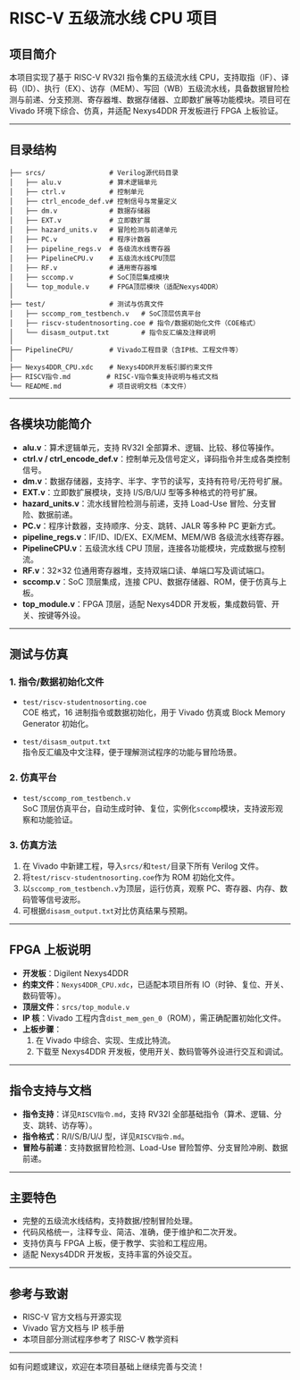 # RISC-V 五级流水线 CPU 项目

## 项目简介

本项目实现了基于 RISC-V RV32I 指令集的五级流水线 CPU，支持取指（IF）、译码（ID）、执行（EX）、访存（MEM）、写回（WB）五级流水线，具备数据冒险检测与前递、分支预测、寄存器堆、数据存储器、立即数扩展等功能模块。项目可在 Vivado 环境下综合、仿真，并适配 Nexys4DDR 开发板进行 FPGA 上板验证。

---

## 目录结构

```
├── srcs/                # Verilog源代码目录
│   ├── alu.v            # 算术逻辑单元
│   ├── ctrl.v           # 控制单元
│   ├── ctrl_encode_def.v# 控制信号与常量定义
│   ├── dm.v             # 数据存储器
│   ├── EXT.v            # 立即数扩展
│   ├── hazard_units.v   # 冒险检测与前递单元
│   ├── PC.v             # 程序计数器
│   ├── pipeline_regs.v  # 各级流水线寄存器
│   ├── PipelineCPU.v    # 五级流水线CPU顶层
│   ├── RF.v             # 通用寄存器堆
│   ├── sccomp.v         # SoC顶层集成模块
│   └── top_module.v     # FPGA顶层模块（适配Nexys4DDR）
│
├── test/                # 测试与仿真文件
│   ├── sccomp_rom_testbench.v   # SoC顶层仿真平台
│   ├── riscv-studentnosorting.coe # 指令/数据初始化文件（COE格式）
│   └── disasm_output.txt        # 指令反汇编及注释说明
│
├── PipelineCPU/         # Vivado工程目录（含IP核、工程文件等）
│
├── Nexys4DDR_CPU.xdc    # Nexys4DDR开发板引脚约束文件
├── RISCV指令.md         # RISC-V指令集支持说明与格式文档
└── README.md            # 项目说明文档（本文件）
```

---

## 各模块功能简介

- **alu.v**：算术逻辑单元，支持 RV32I 全部算术、逻辑、比较、移位等操作。
- **ctrl.v / ctrl_encode_def.v**：控制单元及信号定义，译码指令并生成各类控制信号。
- **dm.v**：数据存储器，支持字、半字、字节的读写，支持有符号/无符号扩展。
- **EXT.v**：立即数扩展模块，支持 I/S/B/U/J 型等多种格式的符号扩展。
- **hazard_units.v**：流水线冒险检测与前递，支持 Load-Use 冒险、分支冒险、数据前递。
- **PC.v**：程序计数器，支持顺序、分支、跳转、JALR 等多种 PC 更新方式。
- **pipeline_regs.v**：IF/ID、ID/EX、EX/MEM、MEM/WB 各级流水线寄存器。
- **PipelineCPU.v**：五级流水线 CPU 顶层，连接各功能模块，完成数据与控制流。
- **RF.v**：32×32 位通用寄存器堆，支持双端口读、单端口写及调试端口。
- **sccomp.v**：SoC 顶层集成，连接 CPU、数据存储器、ROM，便于仿真与上板。
- **top_module.v**：FPGA 顶层，适配 Nexys4DDR 开发板，集成数码管、开关、按键等外设。

---

## 测试与仿真

### 1. 指令/数据初始化文件

- `test/riscv-studentnosorting.coe`  
  COE 格式，16 进制指令或数据初始化，用于 Vivado 仿真或 Block Memory Generator 初始化。

- `test/disasm_output.txt`  
  指令反汇编及中文注释，便于理解测试程序的功能与冒险场景。

### 2. 仿真平台

- `test/sccomp_rom_testbench.v`  
  SoC 顶层仿真平台，自动生成时钟、复位，实例化`sccomp`模块，支持波形观察和功能验证。

### 3. 仿真方法

1. 在 Vivado 中新建工程，导入`srcs/`和`test/`目录下所有 Verilog 文件。
2. 将`test/riscv-studentnosorting.coe`作为 ROM 初始化文件。
3. 以`sccomp_rom_testbench.v`为顶层，运行仿真，观察 PC、寄存器、内存、数码管等信号波形。
4. 可根据`disasm_output.txt`对比仿真结果与预期。

---

## FPGA 上板说明

- **开发板**：Digilent Nexys4DDR
- **约束文件**：`Nexys4DDR_CPU.xdc`，已适配本项目所有 IO（时钟、复位、开关、数码管等）。
- **顶层文件**：`srcs/top_module.v`
- **IP 核**：Vivado 工程内含`dist_mem_gen_0`（ROM），需正确配置初始化文件。
- **上板步骤**：
  1. 在 Vivado 中综合、实现、生成比特流。
  2. 下载至 Nexys4DDR 开发板，使用开关、数码管等外设进行交互和调试。

---

## 指令支持与文档

- **指令支持**：详见`RISCV指令.md`，支持 RV32I 全部基础指令（算术、逻辑、分支、跳转、访存等）。
- **指令格式**：R/I/S/B/U/J 型，详见`RISCV指令.md`。
- **冒险与前递**：支持数据冒险检测、Load-Use 冒险暂停、分支冒险冲刷、数据前递。

---

## 主要特色

- 完整的五级流水线结构，支持数据/控制冒险处理。
- 代码风格统一，注释专业、简洁、准确，便于维护和二次开发。
- 支持仿真与 FPGA 上板，便于教学、实验和工程应用。
- 适配 Nexys4DDR 开发板，支持丰富的外设交互。

---

## 参考与致谢

- RISC-V 官方文档与开源实现
- Vivado 官方文档与 IP 核手册
- 本项目部分测试程序参考了 RISC-V 教学资料

---

如有问题或建议，欢迎在本项目基础上继续完善与交流！
